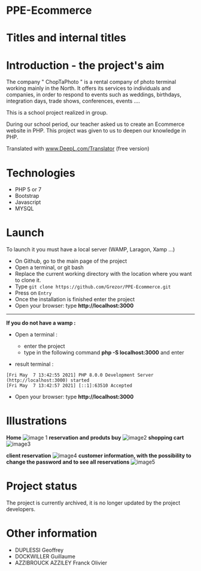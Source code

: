 # PPE-Ecommerce

# Titles and internal titles


# Introduction - the project's aim
The company " ChopTaPhoto " is a rental company of photo terminal working mainly in the North. It offers its services to individuals and companies, in order to respond to events such as weddings, birthdays, integration days, trade shows, conferences, events ....  

This is a school project realized in group.

During our school period, our teacher asked us to create an Ecommerce website in PHP. 
This project was given to us to deepen our knowledge in PHP. 

Translated with www.DeepL.com/Translator (free version)



# Technologies
 - PHP 5 or 7
 - Bootstrap
 - Javascript
 - MYSQL



# Launch
To launch it you must have a local server (WAMP, Laragon, Xamp ...)

- On Github, go to the main page of the project
- Open a terminal, or git bash
- Replace the current working directory with the location where you want to clone it.
- Type ```git clone https://github.com/Grezor/PPE-Ecommerce.git ```
- Press on ```Entry```
- Once the installation is finished enter the project 
- Open your browser: type **http://localhost:3000**


 ---
**If you do not have a wamp :** 
- Open a terminal :
  - enter the project
  - type in the following command **php -S localhost:3000** and enter

- result terminal :
```
[Fri May  7 13:42:55 2021] PHP 8.0.0 Development Server (http://localhost:3000) started
[Fri May  7 13:42:57 2021] [::1]:63510 Accepted
```
- Open your browser: type **http://localhost:3000**

# Illustrations
**Home**
![image 1 ](https://user-images.githubusercontent.com/38507456/117445867-8b4de000-af3b-11eb-8b9d-d4c4f2e141cc.png)
**reservation and produts buy**
![image2](https://user-images.githubusercontent.com/38507456/117446957-25625800-af3d-11eb-8b1b-3143a276f69b.png)
**shopping cart**
![image3](https://user-images.githubusercontent.com/38507456/117453620-6fe7d280-af45-11eb-97c2-84c28b6463f7.png)

**client reservation**
![image4](https://user-images.githubusercontent.com/38507456/117453658-7bd39480-af45-11eb-95c5-e4208e8cdff7.png)
**customer information, with the possibility to change the password and to see all reservations**
![image5](https://user-images.githubusercontent.com/38507456/117454140-159b4180-af46-11eb-95bd-196e03d0a0e9.png)

# Project status 
The project is currently archived, it is no longer updated by the project developers. 

# Other information

- DUPLESSI Geoffrey
- DOCKWILLER Guillaume 
- AZZIBROUCK AZZILEY Franck Olivier 

 